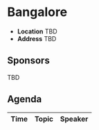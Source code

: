 # Bangalore

* **Location** TBD
* **Address** TBD

## Sponsors

TBD

## Agenda

Time | Topic | Speaker
--- | --- | ---